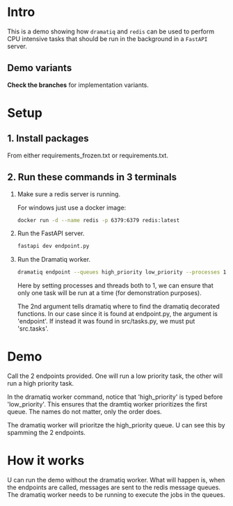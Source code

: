 # Intro
This is a demo showing how `dramatiq` and `redis` can be used to perform CPU intensive tasks that should be run in the background in a `FastAPI` server.

## Demo variants
**Check the branches** for implementation variants.

# Setup
## 1. Install packages
From either requirements_frozen.txt or requirements.txt.
## 2. Run these commands in 3 terminals
1. Make sure a redis server is running.

    For windows just use a docker image:
    ```bash
    docker run -d --name redis -p 6379:6379 redis:latest
    ```
2. Run the FastAPI server.
    ```bash
    fastapi dev endpoint.py
    ```

3. Run the Dramatiq worker.
    ```bash
    dramatiq endpoint --queues high_priority low_priority --processes 1 --threads 1
    ```
    Here by setting processes and threads both to 1, we can ensure that only one task will be run at a time (for demonstration purposes).

    The 2nd argument tells dramatiq where to find the dramatiq decorated functions. In our case since it is found at endpoint.py, the argument is 'endpoint'.  If instead it was found in src/tasks.py, we must put 'src.tasks'.

# Demo
Call the 2 endpoints provided. One will run a low priority task, the other will run a high priority task.

In the dramatiq worker command, notice that 'high_priority' is typed before 'low_priority'. This ensures that the dramtiq worker prioritizes the first queue. The names do not matter, only the order does.

The dramatiq worker will prioritze the high_priority queue. U can see this by spamming the 2 endpoints.

# How it works
U can run the demo without the dramatiq worker. What will happen is, when the endpoints are called, messages are sent to the redis message queues. The dramatiq worker needs to be running to execute the jobs in the queues.
    


